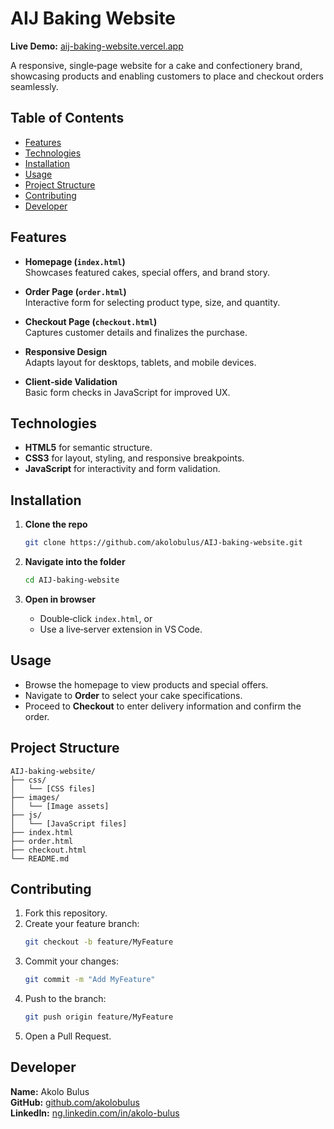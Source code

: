 # AIJ Baking Website

**Live Demo:** [aij-baking-website.vercel.app](https://aij-baking-website.vercel.app)

A responsive, single‑page website for a cake and confectionery brand, showcasing products and enabling customers to place and checkout orders seamlessly.

## Table of Contents

- [Features](#features)  
- [Technologies](#technologies)  
- [Installation](#installation)  
- [Usage](#usage)  
- [Project Structure](#project-structure)  
- [Contributing](#contributing)   
- [Developer](#developer)  

## Features

- **Homepage (`index.html`)**  
  Showcases featured cakes, special offers, and brand story.

- **Order Page (`order.html`)**  
  Interactive form for selecting product type, size, and quantity.

- **Checkout Page (`checkout.html`)**  
  Captures customer details and finalizes the purchase.

- **Responsive Design**  
  Adapts layout for desktops, tablets, and mobile devices.

- **Client‑side Validation**  
  Basic form checks in JavaScript for improved UX.

## Technologies

- **HTML5** for semantic structure.  
- **CSS3** for layout, styling, and responsive breakpoints.  
- **JavaScript** for interactivity and form validation.

## Installation

1. **Clone the repo**  
   ```bash
   git clone https://github.com/akolobulus/AIJ-baking-website.git
   ```

2. **Navigate into the folder**  
   ```bash
   cd AIJ-baking-website
   ```

3. **Open in browser**  
   - Double‑click `index.html`, or  
   - Use a live‑server extension in VS Code.

## Usage

- Browse the homepage to view products and special offers.  
- Navigate to **Order** to select your cake specifications.  
- Proceed to **Checkout** to enter delivery information and confirm the order.

## Project Structure

```
AIJ-baking-website/
├── css/
│   └── [CSS files]
├── images/
│   └── [Image assets]
├── js/
│   └── [JavaScript files]
├── index.html
├── order.html
├── checkout.html
└── README.md
```

## Contributing

1. Fork this repository.  
2. Create your feature branch:  
   ```bash
   git checkout -b feature/MyFeature
   ```  
3. Commit your changes:  
   ```bash
   git commit -m "Add MyFeature"
   ```  
4. Push to the branch:  
   ```bash
   git push origin feature/MyFeature
   ```  
5. Open a Pull Request.

## Developer

**Name:** Akolo Bulus  
**GitHub:** [github.com/akolobulus](https://github.com/akolobulus)  
**LinkedIn:** [ng.linkedin.com/in/akolo-bulus](https://linkedin.com/in/akolo-bulus)
